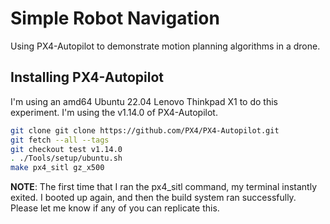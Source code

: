 # Simple Robot Navigation
Using PX4-Autopilot to demonstrate motion planning algorithms in a drone. 

## Installing PX4-Autopilot
I'm using an amd64 Ubuntu 22.04 Lenovo Thinkpad X1 to do this experiment. I'm using the v1.14.0 of PX4-Autopilot.

```bash
git clone git clone https://github.com/PX4/PX4-Autopilot.git
git fetch --all --tags
git checkout test v1.14.0
. ./Tools/setup/ubuntu.sh
make px4_sitl gz_x500
```

**NOTE**: The first time that I ran the px4_sitl command, my terminal instantly exited. I booted up again, and then the build system ran successfully. Please let me know if any of you can replicate this.

